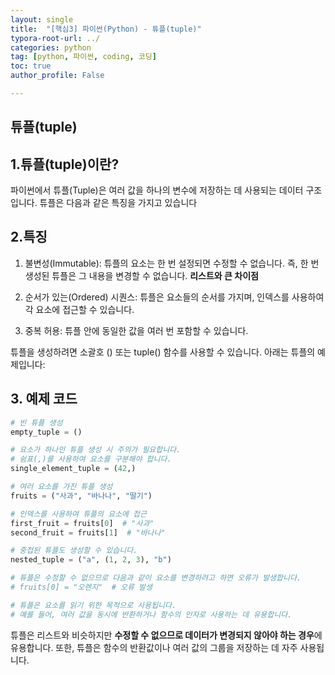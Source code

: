```yaml
---
layout: single
title:  "[핵심3] 파이썬(Python) - 튜플(tuple)"
typora-root-url: ../
categories: python
tag: [python, 파이썬, coding, 코딩]
toc: true
author_profile: False

---
```


## 튜플(tuple)

## 1.튜플(tuple)이란?
파이썬에서 튜플(Tuple)은 여러 값을 하나의 변수에 저장하는 데 사용되는 데이터 구조입니다. 튜플은 다음과 같은 특징을 가지고 있습니다

## 2.특징

1. 불변성(Immutable): 튜플의 요소는 한 번 설정되면 수정할 수 없습니다. 즉, 한 번 생성된 튜플은 그 내용을 변경할 수 없습니다. **리스트와 큰 차이점**  

2. 순서가 있는(Ordered) 시퀀스: 튜플은 요소들의 순서를 가지며, 인덱스를 사용하여 각 요소에 접근할 수 있습니다.

3. 중복 허용: 튜플 안에 동일한 값을 여러 번 포함할 수 있습니다.

튜플을 생성하려면 소괄호 () 또는 tuple() 함수를 사용할 수 있습니다. 아래는 튜플의 예제입니다:

## 3. 예제 코드
```python
# 빈 튜플 생성
empty_tuple = ()

# 요소가 하나인 튜플 생성 시 주의가 필요합니다.
# 쉼표(,)를 사용하여 요소를 구분해야 합니다.
single_element_tuple = (42,)

# 여러 요소를 가진 튜플 생성
fruits = ("사과", "바나나", "딸기")

# 인덱스를 사용하여 튜플의 요소에 접근
first_fruit = fruits[0]  # "사과"
second_fruit = fruits[1]  # "바나나"

# 중첩된 튜플도 생성할 수 있습니다.
nested_tuple = ("a", (1, 2, 3), "b")

# 튜플은 수정할 수 없으므로 다음과 같이 요소를 변경하려고 하면 오류가 발생합니다.
# fruits[0] = "오렌지"  # 오류 발생

# 튜플은 요소를 읽기 위한 목적으로 사용됩니다.
# 예를 들어, 여러 값을 동시에 반환하거나 함수의 인자로 사용하는 데 유용합니다.
```

튜플은 리스트와 비슷하지만 **수정할 수 없으므로 데이터가 변경되지 않아야 하는 경우**에 유용합니다. 또한, 튜플은 함수의 반환값이나 여러 값의 그룹을 저장하는 데 자주 사용됩니다.
